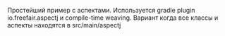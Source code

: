 Простейший пример с аспектами.
Используется gradle plugin io.freefair.aspectj  и compile-time weaving. 
Вариант когда все классы и аспекты находятся в src/main/aspectj